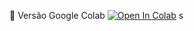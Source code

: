 📕 Versão Google Colab [![Open In Colab](https://colab.research.google.com/assets/colab-badge.svg)](https://colab.research.google.com/github/binhojulix/portfolio/blob/master/dados/machinelearning/numpy-training-main/numpy.ipynb)
 s